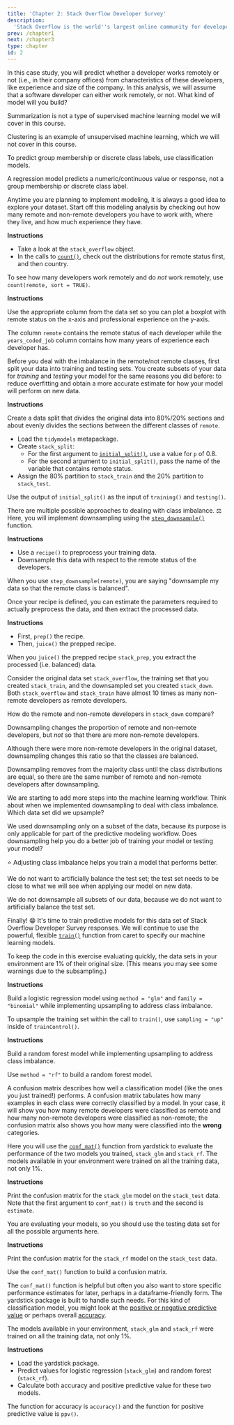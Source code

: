 ```yaml
---
title: 'Chapter 2: Stack Overflow Developer Survey'
description:
  'Stack Overflow is the world''s largest online community for developers, and you have probably used it to find an answer to a programming question. The second chapter of this course uses data from the annual Stack Overflow Developer Survey to practice predictive modeling and find which developers are more likely to work remotely.'
prev: /chapter1
next: /chapter3
type: chapter
id: 2
---
```


<exercise id="1" title="Essential copying and pasting from Stack Overflow" type="slides">

<slides source="chapter2_01">
</slides>

</exercise>

<exercise id="2" title="Choose an appropriate model">

In this case study, you will predict whether a developer works remotely or not (i.e., in their company offices) from characteristics of these developers, like experience and size of the company. In this analysis, we will assume that a software developer can either work remotely, or not. What kind of model will you build?

<choice>
<opt text="Summarization">

Summarization is not a type of supervised machine learning model we will cover in this course.

</opt>

<opt text="Clustering">

Clustering is an example of unsupervised machine learning, which we will not cover in this course.

</opt>

<opt text="Classification" correct="true">

To predict group membership or discrete class labels, use classification models.

</opt>

<opt text="Regression">

A regression model predicts a numeric/continuous value or response, not a group membership or discrete class label.

</opt>
</choice>

</exercise>

<exercise id="3" title="Explore the Stack Overflow survey">

Anytime you are planning to implement modeling, it is always a good idea to explore your dataset. Start off this modeling analysis by checking out how many remote and non-remote developers you have to work with, where they live, and how much experience they have.

**Instructions**

- Take a look at the `stack_overflow` object.
- In the calls to [`count()`](https://dplyr.tidyverse.org/reference/tally.html), check out the distributions for remote status first, and then country.

<codeblock id="02_03_1">

To see how many developers work remotely and do *not* work remotely, use `count(remote, sort = TRUE)`.

</codeblock>

**Instructions**

Use the appropriate column from the data set so you can plot a boxplot with remote status on the x-axis and professional experience on the y-axis.

<codeblock id="02_03_2">

The column `remote` contains the remote status of each developer while the `years_coded_job` column contains how many years of experience each developer has.

</codeblock>

</exercise>

<exercise id="4" title="Training and testing data">

Before you deal with the imbalance in the remote/not remote classes, first split your data into training and testing sets. You create subsets of your data for *training* and *testing* your model for the same reasons you did before: to reduce overfitting and obtain a more accurate estimate for how your model will perform on new data.

**Instructions**

Create a data split that divides the original data into 80%/20% sections and about evenly divides the sections between the different classes of `remote`.

- Load the `tidymodels` metapackage.
- Create `stack_split`:
    - For the first argument to [`initial_split()`](https://tidymodels.github.io/rsample/reference/initial_split.html), use a value for `p` of 0.8.
    - For the second argument to `initial_split()`, pass the name of the variable that contains remote status.
- Assign the 80% partition to `stack_train` and the 20% partition to `stack_test`.

<codeblock id="02_04">

Use the output of `initial_split()` as the input of `training()` and `testing()`.

</codeblock>

</exercise>

</exercise>

<exercise id="5" title="Dealing with imbalanced data" type="slides">

<slides source="chapter2_05">
</slides>

</exercise>

<exercise id="6" title="Preprocess with a recipe">

There are multiple possible approaches to dealing with class imbalance. ⚖️ Here, you will implement downsampling using the [`step_downsample()`](https://tidymodels.github.io/recipes/reference/step_downsample.html) function.

**Instructions**

- Use a `recipe()` to preprocess your training data. 
- Downsample this data with respect to the remote status of the developers.
	
<codeblock id="02_06">

When you use `step_downsample(remote)`, you are saying "downsample my data so that the remote class is balanced".

</codeblock>

</exercise>

<exercise id="7" title="Downsampling">

Once your recipe is defined, you can estimate the parameters required to actually preprocess the data, and then extract the processed data.

**Instructions**

- First, `prep()` the recipe.
- Then, `juice()` the prepped recipe.	
	
<codeblock id="02_07">

When you `juice()` the prepped recipe `stack_prep`, you extract the processed (i.e. balanced) data.

</codeblock>

</exercise>

<exercise id="8" title="Understand downsampling">

Consider the original data set `stack_overflow`, the training set that you created `stack_train`, and the downsampled set you created `stack_down`. Both `stack_overflow` and `stack_train` have almost 10 times as many non-remote developers as remote developers. 

How do the remote and non-remote developers in `stack_down` compare?

<choice>
<opt text="There are more remote developers.">

Downsampling changes the proportion of remote and non-remote developers, but *not* so that there are more non-remote developers.

</opt>

<opt text="There are more non-remote developers.">

Although there were more non-remote developers in the original dataset, downsampling changes this ratio so that the classes are balanced.

</opt>

<opt text="There are the same number of remote and non-remote developers." correct="true">

Downsampling removes from the majority class until the class distributions are equal, so there are the same number of remote and non-remote developers after downsampling.

</opt>

</choice>

</exercise>

<exercise id="9" title="Downsampling in your workflow">

We are starting to add more steps into the machine learning workflow. Think about when we implemented downsampling to deal with class imbalance. Which data set did we upsample?

<choice>
<opt text="The original data.">

We used downsampling only on a subset of the data, because its purpose is only applicable for part of the predictive modeling workflow. Does downsampling help you do a better job of training your model or testing your model?

</opt>

<opt text="The training data." correct="true">

⭐️ Adjusting class imbalance helps you train a model that performs better.

</opt>

<opt text="The testing data.">

We do not want to artificially balance the test set; the test set needs to be close to what we will see when applying our model on new data.

<opt text="It doesn't matter! We'll downsample it all eventually anyway.">

We do not downsample all subsets of our data, because we do not want to artificially balance the test set.

</opt>

</choice>

</exercise>

<exercise id="10" title="Predicting remote status" type="slides">

<slides source="chapter2_10">
</slides>

</exercise>

<exercise id="11" title="Train models">

Finally! 😁 It's time to train predictive models for this data set of Stack Overflow Developer Survey responses. We will continue to use the powerful, flexible [`train()`](https://topepo.github.io/caret/model-training-and-tuning.html#model-training-and-parameter-tuning) function from caret to specify our machine learning models.

To keep the code in this exercise evaluating quickly, the data sets in your environment are 1% of their original size. (This means you may see some warnings due to the subsampling.)

**Instructions**

Build a logistic regression model using `method = "glm"` and `family = "binomial"` while implementing upsampling to address class imbalance.

<codeblock id="02_11_1">

To upsample the training set within the call to `train()`, use `sampling = "up"` inside of `trainControl()`.

</codeblock>

**Instructions**

Build a random forest model while implementing upsampling to address class imbalance.

<codeblock id="02_11_2">

Use `method = "rf"` to build a random forest model.

</codeblock>

</exercise>

<exercise id="12" title="Confusion matrix">

A confusion matrix describes how well a classification model (like the ones you just trained!) performs. A confusion matrix tabulates how many examples in each class were correctly classified by a model. In your case, it will show you how many remote developers were classified as remote and how many non-remote developers were classified as non-remote; the confusion matrix also shows you how many were classified into the **wrong** categories.

Here you will use the [`conf_mat()`](https://tidymodels.github.io/yardstick/reference/conf_mat.html) function from yardstick to evaluate the performance of the two models you trained, `stack_glm` and `stack_rf`. The models available in your environment were trained on all the training data, not only 1%.

**Instructions**

Print the confusion matrix for the `stack_glm` model on the `stack_test` data. Note that the first argument to `conf_mat()` is `truth` and the second is `estimate`.

<codeblock id="02_12_1">

You are evaluating your models, so you should use the testing data set for all the possible arguments here.

</codeblock>

**Instructions**

Print the confusion matrix for the `stack_rf` model on the `stack_test` data.

<codeblock id="02_12_2">

Use the `conf_mat()` function to build a confusion matrix.

</codeblock>

</exercise>

<exercise id="13" title="Classification model metrics">

The `conf_mat()` function is helpful but often you also want to store specific performance estimates for later, perhaps in a dataframe-friendly form. The yardstick package is built to handle such needs. For this kind of classification model, you might look at the [positive or negative predictive value](https://tidymodels.github.io/yardstick/reference/ppv.html) or perhaps overall [accuracy](https://tidymodels.github.io/yardstick/reference/accuracy.html).

The models available in your environment, `stack_glm` and `stack_rf` were trained on all the training data, not only 1%.

**Instructions**

- Load the yardstick package. 
- Predict values for logistic regression (`stack_glm`) and random forest (`stack_rf`).  
- Calculate both accuracy and positive predictive value for these two models.
	
<codeblock id="02_13">

The function for accuracy is `accuracy()` and the function for positive predictive value is `ppv()`.

</codeblock>

</exercise>





